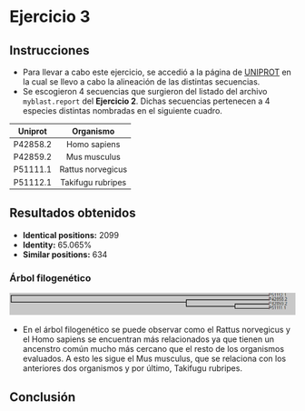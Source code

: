 # Ejercicio 3
## Instrucciones
- Para llevar a cabo este ejercicio, se accedió a la página de [UNIPROT](https://www.uniprot.org/align/) en la cual se llevo a cabo la alineación de las distintas secuencias.
- Se escogieron 4 secuencias que surgieron del listado del archivo `myblast.report` del **Ejercicio 2**. Dichas secuencias pertenecen a 4 especies distintas nombradas en el siguiente cuadro.

| Uniprot | Organismo|
|:---:|:---:|
| P42858.2 | Homo sapiens |
| P42859.2 | Mus musculus |
| P51111.1 | Rattus norvegicus |
| P51112.1 | Takifugu rubripes |

## Resultados obtenidos
- __Identical positions:__ 2099
- __Identity:__ 65.065%
- __Similar positions:__ 634

### Árbol filogenético
![alt text][logo]

[logo]: ./tree.png

- En el árbol filogenético se puede observar como el Rattus norvegicus y el Homo sapiens se encuentran más relacionados ya que tienen un ancenstro común mucho más cercano que el resto de los organismos evaluados. A esto les sigue el Mus musculus, que se relaciona con los anteriores dos organismos y por último, Takifugu rubripes.

## Conclusión